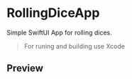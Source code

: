 # RollingDiceApp

Simple SwiftUI App for rolling dices.

> For runing and building use Xcode

## Preview
